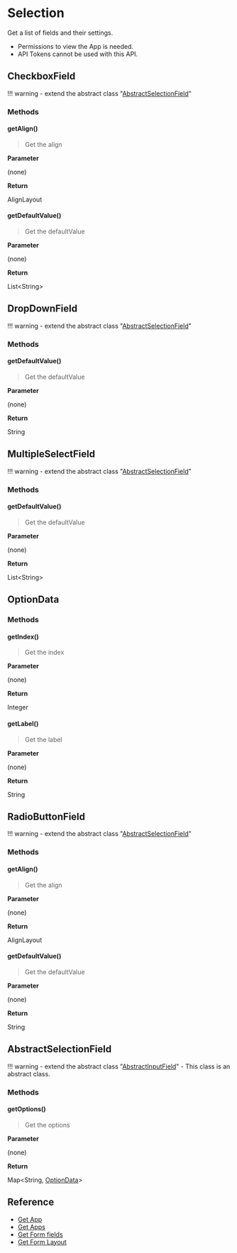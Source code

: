 # Selection

Get a list of fields and their settings.

- Permissions to view the App is needed.
- API Tokens cannot be used with this API.

## CheckboxField

!!! warning
    - extend the abstract class  "[AbstractSelectionField](#abstractselectionfield)"

### Methods

#### getAlign()

> Get the align

**Parameter**

(none)

**Return**

AlignLayout

#### getDefaultValue()

> Get the defaultValue

**Parameter**

(none)

**Return**

List<String\>

## DropDownField

!!! warning
    - extend the abstract class  "[AbstractSelectionField](#abstractselectionfield)"

### Methods

#### getDefaultValue()

> Get the defaultValue

**Parameter**

(none)

**Return**

String

## MultipleSelectField

!!! warning
    - extend the abstract class  "[AbstractSelectionField](#abstractselectionfield)"

### Methods

#### getDefaultValue()

> Get the defaultValue

**Parameter**

(none)

**Return**

List<String\>

## OptionData

### Methods

#### getIndex()

> Get the index

**Parameter**

(none)

**Return**

Integer

#### getLabel()

> Get the label

**Parameter**

(none)

**Return**

String

## RadioButtonField

!!! warning
    - extend the abstract class  "[AbstractSelectionField](#abstractselectionfield)"

### Methods

#### getAlign()

> Get the align

**Parameter**

(none)

**Return**

AlignLayout

#### getDefaultValue()

> Get the defaultValue

**Parameter**

(none)

**Return**

String

## AbstractSelectionField

!!! warning
    - extend the abstract class "[AbstractInputField](./form-fields-input/#abstractinputfield)"
    - This class is an abstract class.

### Methods

#### getOptions()

> Get the options

**Parameter**

(none)

**Return**

Map<String, [OptionData](#optiondata)\>

## Reference

- [Get App](https://developer.kintone.io/hc/en-us/articles/212494888)
- [Get Apps](https://developer.kintone.io/hc/en-us/articles/115005336727)
- [Get Form fields](https://developer.kintone.io/hc/en-us/articles/115005509288)
- [Get Form Layout](https://developer.kintone.io/hc/en-us/articles/115005509068)